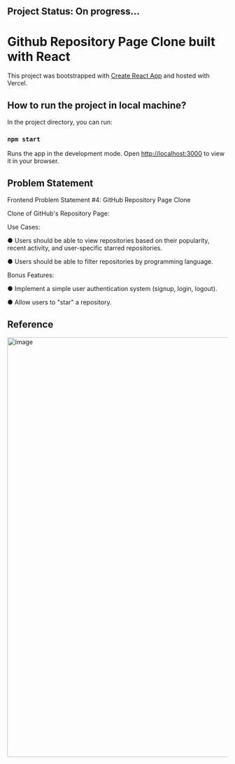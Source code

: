 ## Project Status: On progress...

# Github Repository Page Clone built with React

This project was bootstrapped with [Create React App](https://github.com/facebook/create-react-app) and hosted with Vercel. 

## How to run the project in local machine?

In the project directory, you can run:

### `npm start`

Runs the app in the development mode.
Open [http://localhost:3000](http://localhost:3000) to view it in your browser.

## Problem Statement

Frontend Problem Statement #4: GitHub Repository Page Clone

Clone of GitHub's Repository Page:

Use Cases:

● Users should be able to view repositories based on their popularity, recent
activity, and user-specific starred repositories.

● Users should be able to filter repositories by programming language.

Bonus Features:

● Implement a simple user authentication system (signup, login, logout).

● Allow users to "star" a repository.

## Reference

<img width="960" alt="image" src="https://github.com/baekusboo/github-clone-app/assets/83155556/789be8b9-dd7c-4b66-8e7a-26a0a63ca2ad">
